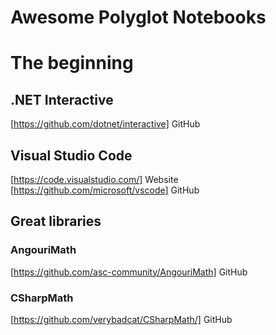 # Awesome Polyglot Notebooks

# The beginning
## .NET Interactive
[https://github.com/dotnet/interactive] GitHub
## Visual Studio Code
[https://code.visualstudio.com/] Website
[https://github.com/microsoft/vscode] GitHub

## Great libraries
### AngouriMath
[https://github.com/asc-community/AngouriMath] GitHub
### CSharpMath
[https://github.com/verybadcat/CSharpMath/] GitHub
